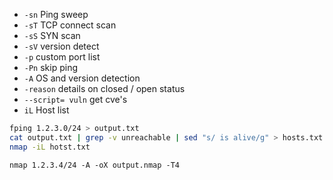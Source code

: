 - `-sn` Ping sweep
- `-sT` TCP connect scan
- `-sS` SYN scan
- `-sV` version detect
- `-p` custom port list
- `-Pn` skip ping
- `-A` OS and version detection
- `-reason` details on closed / open status
- `--script= vuln` get cve's
- `iL` Host list

```bash
fping 1.2.3.0/24 > output.txt
cat output.txt | grep -v unreachable | sed "s/ is alive/g" > hosts.txt
nmap -iL hotst.txt
```

```
nmap 1.2.3.4/24 -A -oX output.nmap -T4
```